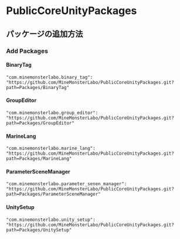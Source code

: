 # PublicCoreUnityPackages

## パッケージの追加方法

### Add Packages

#### BinaryTag
```
"com.minemonsterlabo.binary_tag": "https://github.com/MineMonsterLabo/PublicCoreUnityPackages.git?path=Packages/BinaryTag"
```

#### GroupEditor
```
"com.minemonsterlabo.group_editor": "https://github.com/MineMonsterLabo/PublicCoreUnityPackages.git?path=Packages/GroupEditor"
```

#### MarineLang
```
"com.minemonsterlabo.marine_lang": "https://github.com/MineMonsterLabo/PublicCoreUnityPackages.git?path=Packages/MarineLang"
```

#### ParameterSceneManager
```
"com.minemonsterlabo.parameter_senen_manager": "https://github.com/MineMonsterLabo/PublicCoreUnityPackages.git?path=Packages/ParameterSceneManager"
```

#### UnitySetup
```
"com.minemonsterlabo.unity_setup": "https://github.com/MineMonsterLabo/PublicCoreUnityPackages.git?path=Packages/UnitySetup"
```
